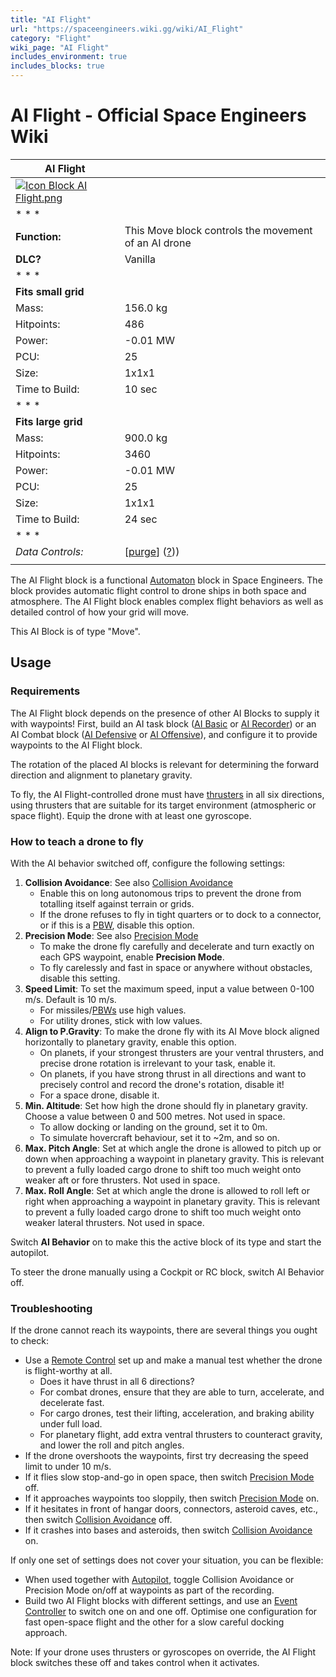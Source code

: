 ```yaml
---
title: "AI Flight"
url: "https://spaceengineers.wiki.gg/wiki/AI_Flight"
category: "Flight"
wiki_page: "AI Flight"
includes_environment: true
includes_blocks: true
---
```


# AI Flight - Official Space Engineers Wiki

| AI Flight |     |
| --- | --- |
| [![Icon Block AI Flight.png](https://spaceengineers.wiki.gg/images/c/c0/Icon_Block_AI_Flight.png?40cc07)](https://spaceengineers.wiki.gg/wiki/File:Icon_Block_AI_Flight.png) |     |
| * * * |     |
| **Function:** | This Move block controls the movement of an AI drone |
| **DLC?** | Vanilla |
| * * * |     |
| **Fits small grid** |     |
| Mass: | 156.0 kg |
| Hitpoints: | 486 |
| Power: | \-0.01 MW |
| PCU: | 25  |
| Size: | 1x1x1 |
| Time to Build: | 10 sec |
| * * * |     |
| **Fits large grid** |     |
| Mass: | 900.0 kg |
| Hitpoints: | 3460 |
| Power: | \-0.01 MW |
| PCU: | 25  |
| Size: | 1x1x1 |
| Time to Build: | 24 sec |
| * * * |     |
| _Data Controls:_ | \[[purge](https://spaceengineers.wiki.gg/wiki/AI_Flight?action=purge)\] ([?](https://spaceengineers.wiki.gg/wiki/Template:Info_Block))) |
|     |     |

The AI Flight block is a functional [Automaton](https://spaceengineers.wiki.gg/wiki/Automaton "Automaton") block in Space Engineers. The block provides automatic flight control to drone ships in both space and atmosphere. The AI Flight block enables complex flight behaviors as well as detailed control of how your grid will move.

This AI Block is of type "Move".

## Usage

### Requirements

The AI Flight block depends on the presence of other AI Blocks to supply it with waypoints! First, build an AI task block ([AI Basic](https://spaceengineers.wiki.gg/wiki/AI_Basic "AI Basic") or [AI Recorder](https://spaceengineers.wiki.gg/wiki/AI_Recorder "AI Recorder")) or an AI Combat block ([AI Defensive](https://spaceengineers.wiki.gg/wiki/AI_Defensive "AI Defensive") or [AI Offensive](https://spaceengineers.wiki.gg/wiki/AI_Offensive "AI Offensive")), and configure it to provide waypoints to the AI Flight block.

The rotation of the placed AI blocks is relevant for determining the forward direction and alignment to planetary gravity.

To fly, the AI Flight-controlled drone must have [thrusters](https://spaceengineers.wiki.gg/wiki/Thruster "Thruster") in all six directions, using thrusters that are suitable for its target environment (atmospheric or space flight). Equip the drone with at least one gyroscope.

### How to teach a drone to fly

With the AI behavior switched off, configure the following settings:

1.  **Collision Avoidance**: See also [Collision Avoidance](https://spaceengineers.wiki.gg/wiki/Autopilot#Collision_Avoidance "Autopilot")
    *   Enable this on long autonomous trips to prevent the drone from totalling itself against terrain or grids.
    *   If the drone refuses to fly in tight quarters or to dock to a connector, or if this is a [PBW](https://spaceengineers.wiki.gg/wiki/Player_Built_Weapons "Player Built Weapons"), disable this option.
2.  **Precision Mode**: See also [Precision Mode](https://spaceengineers.wiki.gg/wiki/Autopilot#Precision_Mode "Autopilot")
    *   To make the drone fly carefully and decelerate and turn exactly on each GPS waypoint, enable **Precision Mode**.
    *   To fly carelessly and fast in space or anywhere without obstacles, disable this setting.
3.  **Speed Limit**: To set the maximum speed, input a value between 0-100 m/s. Default is 10 m/s.
    *   For missiles/[PBWs](https://spaceengineers.wiki.gg/wiki/Player_Built_Weapons "Player Built Weapons") use high values.
    *   For utility drones, stick with low values.
4.  **Align to P.Gravity**: To make the drone fly with its AI Move block aligned horizontally to planetary gravity, enable this option.
    *   On planets, if your strongest thrusters are your ventral thrusters, and precise drone rotation is irrelevant to your task, enable it.
    *   On planets, if you have strong thrust in all directions and want to precisely control and record the drone's rotation, disable it!
    *   For a space drone, disable it.
5.  **Min. Altitude**: Set how high the drone should fly in planetary gravity. Choose a value between 0 and 500 metres. Not used in space.
    *   To allow docking or landing on the ground, set it to 0m.
    *   To simulate hovercraft behaviour, set it to ~2m, and so on.
6.  **Max. Pitch Angle**: Set at which angle the drone is allowed to pitch up or down when approaching a waypoint in planetary gravity. This is relevant to prevent a fully loaded cargo drone to shift too much weight onto weaker aft or fore thrusters. Not used in space.
7.  **Max. Roll Angle**: Set at which angle the drone is allowed to roll left or right when approaching a waypoint in planetary gravity. This is relevant to prevent a fully loaded cargo drone to shift too much weight onto weaker lateral thrusters. Not used in space.

Switch **AI Behavior** on to make this the active block of its type and start the autopilot.

To steer the drone manually using a Cockpit or RC block, switch AI Behavior off.

### Troubleshooting

If the drone cannot reach its waypoints, there are several things you ought to check:

*   Use a [Remote Control](https://spaceengineers.wiki.gg/wiki/Remote_Control "Remote Control") set up and make a manual test whether the drone is flight-worthy at all.
    *   Does it have thrust in all 6 directions?
    *   For combat drones, ensure that they are able to turn, accelerate, and decelerate fast.
    *   For cargo drones, test their lifting, acceleration, and braking ability under full load.
    *   For planetary flight, add extra ventral thrusters to counteract gravity, and lower the roll and pitch angles.
*   If the drone overshoots the waypoints, first try decreasing the speed limit to under 10 m/s.
*   If it flies slow stop-and-go in open space, then switch [Precision Mode](https://spaceengineers.wiki.gg/wiki/Autopilot#Precision_Mode "Autopilot") off.
*   If it approaches waypoints too sloppily, then switch [Precision Mode](https://spaceengineers.wiki.gg/wiki/Autopilot#Precision_Mode "Autopilot") on.
*   If it hesitates in front of hangar doors, connectors, asteroid caves, etc., then switch [Collision Avoidance](https://spaceengineers.wiki.gg/wiki/Autopilot#Collision_Avoidance "Autopilot") off.
*   If it crashes into bases and asteroids, then switch [Collision Avoidance](https://spaceengineers.wiki.gg/wiki/Autopilot#Collision_Avoidance "Autopilot") on.

If only one set of settings does not cover your situation, you can be flexible:

*   When used together with [Autopilot](https://spaceengineers.wiki.gg/wiki/Autopilot "Autopilot"), toggle Collision Avoidance or Precision Mode on/off at waypoints as part of the recording.
*   Build two AI Flight blocks with different settings, and use an [Event Controller](https://spaceengineers.wiki.gg/wiki/Event_Controller "Event Controller") to switch one on and one off. Optimise one configuration for fast open-space flight and the other for a slow careful docking approach.

Note: If your drone uses thrusters or gyroscopes on override, the AI Flight block switches these off and takes control when it activates.
